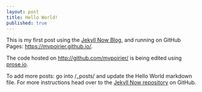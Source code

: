 ```yaml
---
layout: post
title: Hello World!
published: true
---
```


This is my first post using the [Jekyll Now Blog](https://github.com/barryclark/jekyll-now), and running on GitHub Pages: <https://mvpoirier.github.io/>.

The code hosted on <http://github.com/mvpoirier/> is being edited using [prose.io](https://prose.io).

To add more posts: go into /_posts/ and update the Hello World markdown file. For more instructions head over to the [Jekyll Now repository](https://github.com/barryclark/jekyll-now) on GitHub.
